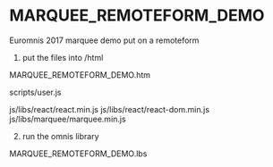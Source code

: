 # MARQUEE_REMOTEFORM_DEMO
Euromnis 2017 marquee demo put on a remoteform

1. put the files into /html

MARQUEE_REMOTEFORM_DEMO.htm

scripts/user.js

js/libs/react/react.min.js
js/libs/react/react-dom.min.js
js/libs/marquee/marquee.min.js


2. run the omnis library

MARQUEE_REMOTEFORM_DEMO.lbs
